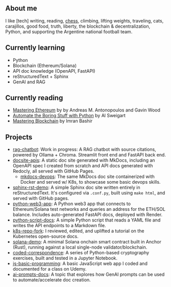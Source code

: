## About me

I like [tech] writing, reading, [chess](https://www.chess.com/member/nicojillo/stats/blitz?days=0), climbing, lifting weights, traveling, cats, carajillos, good food, truth, liberty, the blockchain & decentralization, Python, and supporting the Argentine national football team.

## Currently learning

- Python
- Blockchain (Ethereum/Solana)
- API doc knowledge (OpenAPI, FastAPI)
- reStructuredText + Sphinx
- GenAI and RAG

## Currently reading

- [Mastering Ethereum](https://github.com/ethereumbook/ethereumbook) by by Andreas M. Antonopoulos and Gavin Wood
- [Automate the Boring Stuff with Python](https://www.amazon.com/Automate-Boring-Stuff-Python-3rd/dp/1718503407) by Al Sweigart
- [Mastering Blockchain](https://www.amazon.com/Mastering-Blockchain-technical-blockchain-cryptography/) by Imran Bashir

## Projects

- [rag-chatbot](https://github.com/nicoalba/docs-rag-agent): Work in progress: A RAG chatbot with source citations, powered by Ollama + Chroma. Streamlit front end and FastAPI back end.
- [docsite-apis](https://github.com/nicoalba/docsite-apis): A static doc site generated with MkDocs, including an OpenAPI spec I created from scratch and API docs generated with Redocly, all served with GitHub Pages.
  - [mkdocs-devops](https://github.com/nicoalba/mkdocs-devops): The same MkDocs doc site containerized with Docker and served w/ K8s, to showcase some basic devops skills.
- [sphinx-rst-demo](https://github.com/nicoalba/sphinx-rst-demo): A simple Sphinx doc site written entirely in reStructuredText. It's configured via `.conf.py`, built using `make html`, and served with GitHub pages.
- [python-web3-app](https://github.com/nicoalba/python-web3-app): A Python web3 app that connects to Ethereum/Solana test networks and queries an address for the ETH/SOL balance. Includes auto-generated FastAPI docs, deployed with Render.
- [python-script-docs](https://github.com/nicoalba/python-script-docs): A simple Python script that reads a YAML file and writes the API endpoints to a Markdown file.
- [k8s-repo-fork](https://github.com/nicoalba/k8s-repo-fork/pull/1): I reviewed, edited, and uplifted a tutorial on the Kubernetes open-source docs.
- [solana-demo](https://github.com/nicoalba/solana-demo): A minimal Solana onchain smart contract built in Anchor (Rust), running against a local single-node validator/blockchain.
- [coded-correspondence](https://github.com/nicoalba/python-classes/blob/master/coded-correspondence/coded_correspondence.ipynb): A series of Python-based cryptography exercises, built and tested in a Jupyter Notebook.
- [js-basic-programming](https://github.com/nicoalba/js-basic-programming): A basic JavaScript web app I coded and documented for a class on Udemy.
- [ai-prompts-docs](https://github.com/nicoalba/writing-samples/blob/master/ai-prompts-docs.md): A topic that explores how GenAI prompts can be used to automate/accelerate doc creation.
